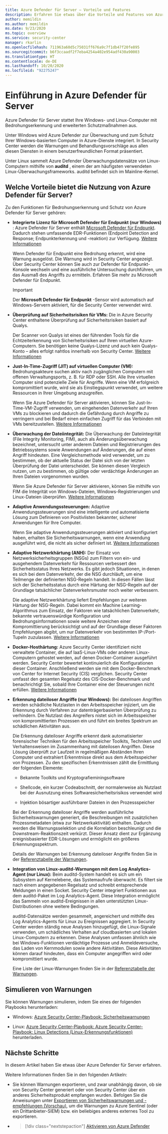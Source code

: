 ```yaml
---
title: Azure Defender für Server – Vorteile und Features
description: Erfahren Sie etwas über die Vorteile und Features von Azure Defender für Server.
author: memildin
ms.author: memildin
ms.date: 9/23/2020
ms.topic: overview
ms.service: security-center
manager: rkarlin
ms.openlocfilehash: 711963a60d5c75031ff676a9c7f1db47f20fe895
ms.sourcegitcommit: b6f3ccaadf2f7eba4254a402e954adf430a90003
ms.translationtype: HT
ms.contentlocale: de-DE
ms.lasthandoff: 10/20/2020
ms.locfileid: "92275247"
---
```

# <a name="introduction-to-azure-defender-for-servers"></a>Einführung in Azure Defender für Server

Azure Defender für Server stattet Ihre Windows- und Linux-Computer mit Bedrohungserkennung und erweiterten Schutzmaßnahmen aus.

Unter Windows wird Azure Defender zur Überwachung und zum Schutz Ihrer Windows-basierten Computer in Azure-Dienste integriert. In Security Center werden die Warnungen und Behandlungsvorschläge aus allen diesen Diensten in einem benutzerfreundlichen Format präsentiert.

Unter Linux sammelt Azure Defender Überwachungsdatensätze von Linux-Computern mithilfe von **auditd** , einem der am häufigsten verwendeten Linux-Überwachungsframeworks. auditd befindet sich im Mainline-Kernel. 


## <a name="what-are-the-benefits-of-azure-defender-for-servers"></a>Welche Vorteile bietet die Nutzung von Azure Defender für Server?

Zu den Funktionen für Bedrohungserkennung und Schutz von Azure Defender für Server gehören:

- **Integrierte Lizenz für Microsoft Defender für Endpunkt (nur Windows)** : Azure Defender für Server enthält [Microsoft Defender für Endpunkt](https://www.microsoft.com/microsoft-365/security/endpoint-defender). Dadurch stehen umfassende EDR-Funktionen (Endpoint Detection and Response; Endpunkterkennung und -reaktion) zur Verfügung. [Weitere Informationen](security-center-wdatp.md)

    Wenn Defender für Endpunkt eine Bedrohung erkennt, wird eine Warnung ausgelöst. Die Warnung wird in Security Center angezeigt. Über Security Center können Sie auch zur Defender für Endpunkt-Konsole wechseln und eine ausführliche Untersuchung durchführen, um das Ausmaß des Angriffs zu ermitteln. Erfahren Sie mehr zu Microsoft Defender für Endpunkt.

    > [!IMPORTANT]
    > Der **Microsoft Defender für Endpunkt** -Sensor wird automatisch auf Windows-Servern aktiviert, für die Security Center verwendet wird.

- **Überprüfung auf Sicherheitsrisiken für VMs:** Die in Azure Security Center enthaltene Überprüfung auf Sicherheitsrisiken basiert auf Qualys. 

    Der Scanner von Qualys ist eines der führenden Tools für die Echtzeiterkennung von Sicherheitsrisiken auf Ihren virtuellen Azure-Computern. Sie benötigen keine Qualys-Lizenz und auch kein Qualys-Konto – alles erfolgt nahtlos innerhalb von Security Center. [Weitere Informationen](deploy-vulnerability-assessment-vm.md)

- **Just-In-Time-Zugriff (JIT) auf virtuellen Computer (VM):** Bedrohungsakteure suchen aktiv nach zugänglichen Computern mit offenen Verwaltungsports, z. B. für RDP oder SSH. Alle Ihre virtuellen Computer sind potenzielle Ziele für Angriffe. Wenn eine VM erfolgreich kompromittiert wurde, wird sie als Einstiegspunkt verwendet, um weitere Ressourcen in Ihrer Umgebung anzugreifen.

    Wenn Sie Azure Defender für Server aktivieren, können Sie Just-In-Time-VM-Zugriff verwenden, um eingehenden Datenverkehr auf Ihren VMs zu blockieren und dadurch die Gefährdung durch Angriffe zu verringern und bei Bedarf einen einfachen Zugriff für das Verbinden mit VMs bereitzustellen. [Weitere Informationen](just-in-time-explained.md)

- **Überwachung der Dateiintegrität:** Die Überwachung der Dateiintegrität (File Integrity Monitoring, FIM), auch als Änderungsüberwachung bezeichnet, untersucht unter anderem Dateien und Registrierungen des Betriebssystems sowie Anwendungen auf Änderungen, die auf einen Angriff hindeuten. Eine Vergleichsmethode wird verwendet, um zu bestimmen, ob der aktuelle Status der Datei sich von der letzten Überprüfung der Datei unterscheidet. Sie können diesen Vergleich nutzen, um zu bestimmen, ob gültige oder verdächtige Änderungen an Ihren Dateien vorgenommen wurden.

    Wenn Sie Azure Defender für Server aktivieren, können Sie mithilfe von FIM die Integrität von Windows-Dateien, Windows-Registrierungen und Linux-Dateien überprüfen. [Weitere Informationen](security-center-file-integrity-monitoring.md)

- **Adaptive Anwendungssteuerungen:** Adaptive Anwendungssteuerungen sind eine intelligente und automatisierte Lösung zum Definieren von Positivlisten bekannter, sicherer Anwendungen für Ihre Computer.

    Wenn Sie adaptive Anwendungssteuerungen aktiviert und konfiguriert haben, erhalten Sie Sicherheitswarnungen, wenn eine Anwendung ausgeführt wird, die nicht als sicher definiert ist. [Weitere Informationen](security-center-adaptive-application.md)

- **Adaptive Netzwerkhärtung (ANH):** Der Einsatz von Netzwerksicherheitsgruppen (NSGs) zum Filtern von ein- und ausgehendem Datenverkehr für Ressourcen verbessert den Sicherheitsstatus Ihres Netzwerks. Es gibt jedoch Situationen, in denen es sich bei dem Datenverkehr, der die NSG durchläuft, um eine Teilmenge der definierten NSG-Regeln handelt. In diesen Fällen lässt sich der Sicherheitsstatus durch eine Härtung der NSG-Regeln auf der Grundlage tatsächlicher Datenverkehrsmuster noch weiter verbessern.

    Die adaptive Netzwerkhärtung liefert Empfehlungen zur weiteren Härtung der NSG-Regeln. Dabei kommt ein Machine Learning-Algorithmus zum Einsatz, der Faktoren wie tatsächlichen Datenverkehr, bekannte vertrauenswürdige Konfiguration und Bedrohungsinformationen sowie weitere Anzeichen einer Kompromittierung berücksichtigt und auf der Grundlage dieser Faktoren Empfehlungen abgibt, um nur Datenverkehr von bestimmten IP-/Port-Tupeln zuzulassen. [Weitere Informationen](security-center-adaptive-network-hardening.md)

- **Docker-Hosthärtung:** Azure Security Center identifiziert nicht verwaltete Container, die auf IaaS-Linux-VMs oder anderen Linux-Computern gehostet werden, auf denen Docker-Container ausgeführt werden. Security Center bewertet kontinuierlich die Konfigurationen dieser Container. Anschließend werden sie mit dem Docker-Benchmark von Center for Internet Security (CIS) verglichen. Security Center umfasst den gesamten Regelsatz des CIS-Docker-Benchmark und benachrichtigt Sie, sobald Ihre Container eine der Steuerungen nicht erfüllen. [Weitere Informationen](harden-docker-hosts.md)

- **Erkennung dateiloser Angriffe (nur Windows):** Bei dateilosen Angriffen werden schädliche Nutzlasten in den Arbeitsspeicher injiziert, um die Erkennung durch Verfahren zur datenträgerbasierten Überprüfung zu verhindern. Die Nutzlast des Angreifers nistet sich im Arbeitsspeicher von kompromittierten Prozessen ein und führt ein breites Spektrum an schädlichen Aktivitäten aus.

  Die Erkennung dateiloser Angriffe erkennt dank automatisierter forensischer Techniken für den Arbeitsspeicher Toolkits, Techniken und Verhaltensweisen im Zusammenhang mit dateilosen Angriffen. Diese Lösung überprüft zur Laufzeit in regelmäßigen Abständen Ihren Computer und extrahiert Erkenntnisse direkt aus dem Arbeitsspeicher von Prozessen. Zu den spezifischen Erkenntnissen zählt die Ermittlung der folgenden Elemente: 

  - Bekannte Toolkits und Kryptografieminingsoftware 

  - Shellcode, ein kurzer Codeabschnitt, der normalerweise als Nutzlast bei der Ausnutzung eines Softwaresicherheitsrisikos verwendet wird

  - Injektion bösartiger ausführbarer Dateien in den Prozessspeicher

  Bei der Erkennung dateiloser Angriffe werden ausführliche Sicherheitswarnungen generiert, die Beschreibungen mit zusätzlichen Prozessmetadaten (etwa zur Netzwerkaktivität) enthalten. Dadurch werden die Warnungsselektion und die Korrelation beschleunigt und die Downstream-Reaktionszeit verkürzt. Dieser Ansatz dient zur Ergänzung ereignisbasierter EDR-Lösungen und ermöglicht ein größeres Erkennungsspektrum.

  Details der Warnungen bei Erkennung dateiloser Angriffe finden Sie in der [Referenztabelle der Warnungen](alerts-reference.md#alerts-windows).

- **Integration von Linux-auditd-Warnungen mit dem Log Analytics-Agent (nur Linux):** Beim auditd-System handelt es sich um ein Subsystem auf Kernelebene, das Systemaufrufe überwacht. Es filtert sie nach einem angegebenen Regelsatz und schreibt entsprechende Meldungen in einen Socket. Security Center integriert Funktionen aus dem auditd-Paket im Log Analytics-Agent. Diese Integration ermöglicht das Sammeln von auditd-Ereignissen in allen unterstützten Linux-Distributionen ohne weitere Bedingungen.

    auditd-Datensätze werden gesammelt, angereichert und mithilfe des Log Analytics-Agents für Linux zu Ereignissen aggregiert. In Security Center werden ständig neue Analysen hinzugefügt, die Linux-Signale verwenden, um schädliches Verhalten auf cloudbasierten und lokalen Linux-Computern zu erkennen. Diese Analysen umfassen ähnlich wie bei Windows-Funktionen verdächtige Prozesse und Anmeldeversuche, das Laden von Kernmodulen sowie andere Aktivitäten. Diese Aktivitäten können darauf hindeuten, dass ein Computer angegriffen wird oder kompromittiert wurde.  

    Eine Liste der Linux-Warnungen finden Sie in der [Referenztabelle der Warnungen](alerts-reference.md#alerts-linux).


## <a name="simulating-alerts"></a>Simulieren von Warnungen

Sie können Warnungen simulieren, indem Sie eines der folgenden Playbooks herunterladen:

- Windows: [Azure Security Center-Playbook: Sicherheitswarnungen](https://github.com/Azure/Azure-Security-Center/blob/master/Simulations/Azure%20Security%20Center%20Security%20Alerts%20Playbook_v2.pdf)

- Linux: [Azure Security Center-Playbook: Azure Security Center-Playbook: Linux Detections (Linux-Erkennungsfunktionen)](https://github.com/Azure/Azure-Security-Center/blob/master/Simulations/Azure%20Security%20Center%20Linux%20Detections_v2.pdf) herunterladen.




## <a name="next-steps"></a>Nächste Schritte

In diesem Artikel haben Sie etwas über Azure Defender für Server erfahren. 

Weitere Informationen finden Sie in den folgenden Artikeln: 

- Sie können Warnungen exportieren, und zwar unabhängig davon, ob sie von Security Center generiert oder von Security Center über ein anderes Sicherheitsprodukt empfangen wurden. Befolgen Sie die Anweisungen unter [Exportieren von Sicherheitswarnungen und -empfehlungen (Vorschau)](continuous-export.md), um die Warnungen zu Azure Sentinel (oder ein Drittanbieter-SIEM) bzw. ein beliebiges anderes externes Tool zu exportieren.

- > [!div class="nextstepaction"]
    > [Aktivieren von Azure Defender](security-center-pricing.md)